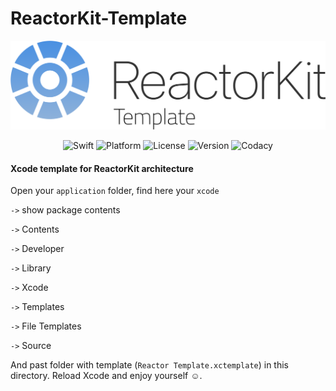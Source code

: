 # ReactorKit-Template


![ReactorKit](https://github.com/gre4ixin/ReactorKit-Template/blob/master/Design/Group.png)
<p align="center">
  <img alt="Swift" src="https://img.shields.io/badge/Swift-4.2-orange.svg">
  <img alt="Platform" src="https://img.shields.io/badge/Platform-iOS-gra.svg">
  <img alt="License" src="https://img.shields.io/badge/LICENSE-MIT-blue.svg">
  <img alt="Version" src="https://img.shields.io/badge/Version-1.2.0-orange.svg">
  <img alt="Codacy" src="https://api.codacy.com/project/badge/Grade/644199ef11074729afbadc2393a146af">
</p>

#### Xcode template for ReactorKit architecture

Open your `application` folder, find here your `xcode` 

`->` show package contents

`->` Contents

`->` Developer

`->` Library

`->` Xcode

`->` Templates

`->` File Templates

`->` Source

And past folder with template (`Reactor Template.xctemplate`) in this directory. Reload Xcode and enjoy yourself ☺️.
